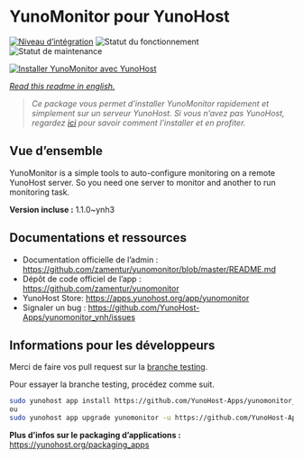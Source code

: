 <!--
N.B.: This README was automatically generated by https://github.com/YunoHost/apps/tree/master/tools/README-generator
It shall NOT be edited by hand.
-->

# YunoMonitor pour YunoHost

[![Niveau d’intégration](https://dash.yunohost.org/integration/yunomonitor.svg)](https://dash.yunohost.org/appci/app/yunomonitor) ![Statut du fonctionnement](https://ci-apps.yunohost.org/ci/badges/yunomonitor.status.svg) ![Statut de maintenance](https://ci-apps.yunohost.org/ci/badges/yunomonitor.maintain.svg)

[![Installer YunoMonitor avec YunoHost](https://install-app.yunohost.org/install-with-yunohost.svg)](https://install-app.yunohost.org/?app=yunomonitor)

*[Read this readme in english.](./README.md)*

> *Ce package vous permet d’installer YunoMonitor rapidement et simplement sur un serveur YunoHost.
Si vous n’avez pas YunoHost, regardez [ici](https://yunohost.org/#/install) pour savoir comment l’installer et en profiter.*

## Vue d’ensemble

YunoMonitor is a simple tools to auto-configure monitoring on a remote YunoHost server. So you need one server to monitor and another to run monitoring task.


**Version incluse :** 1.1.0~ynh3
## Documentations et ressources

* Documentation officielle de l’admin : <https://github.com/zamentur/yunomonitor/blob/master/README.md>
* Dépôt de code officiel de l’app : <https://github.com/zamentur/yunomonitor>
* YunoHost Store: <https://apps.yunohost.org/app/yunomonitor>
* Signaler un bug : <https://github.com/YunoHost-Apps/yunomonitor_ynh/issues>

## Informations pour les développeurs

Merci de faire vos pull request sur la [branche testing](https://github.com/YunoHost-Apps/yunomonitor_ynh/tree/testing).

Pour essayer la branche testing, procédez comme suit.

``` bash
sudo yunohost app install https://github.com/YunoHost-Apps/yunomonitor_ynh/tree/testing --debug
ou
sudo yunohost app upgrade yunomonitor -u https://github.com/YunoHost-Apps/yunomonitor_ynh/tree/testing --debug
```

**Plus d’infos sur le packaging d’applications :** <https://yunohost.org/packaging_apps>